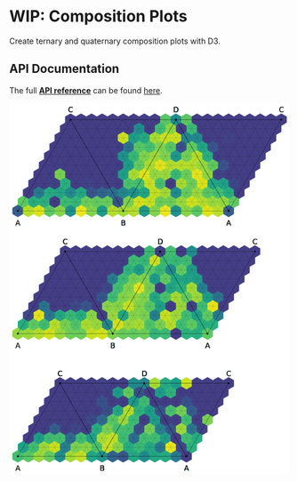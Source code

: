 # WIP: Composition Plots

Create ternary and quaternary composition plots with D3.

<a id="api"></a>

## API Documentation

The full [__API reference__](https://openchemistry.github.io/composition-plot/composition-plot.html) can be found [here](https://openchemistry.github.io/composition-plot/composition-plot.html).

![example](example.png)
